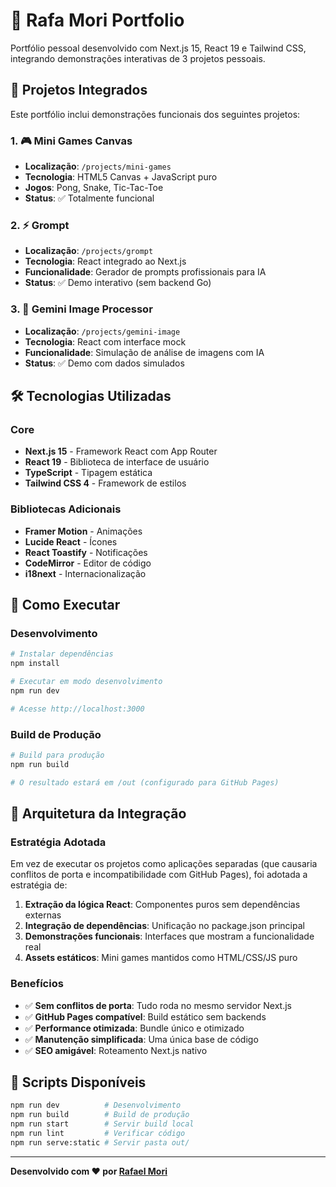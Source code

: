 # 🎨 Rafa Mori Portfolio

Portfólio pessoal desenvolvido com Next.js 15, React 19 e Tailwind CSS, integrando demonstrações interativas de 3 projetos pessoais.

## 🚀 Projetos Integrados

Este portfólio inclui demonstrações funcionais dos seguintes projetos:

### 1. 🎮 Mini Games Canvas
- **Localização**: `/projects/mini-games`
- **Tecnologia**: HTML5 Canvas + JavaScript puro
- **Jogos**: Pong, Snake, Tic-Tac-Toe
- **Status**: ✅ Totalmente funcional

### 2. ⚡ Grompt
- **Localização**: `/projects/grompt`
- **Tecnologia**: React integrado ao Next.js
- **Funcionalidade**: Gerador de prompts profissionais para IA
- **Status**: ✅ Demo interativo (sem backend Go)

### 3. 🤖 Gemini Image Processor
- **Localização**: `/projects/gemini-image`
- **Tecnologia**: React com interface mock
- **Funcionalidade**: Simulação de análise de imagens com IA
- **Status**: ✅ Demo com dados simulados

## 🛠️ Tecnologias Utilizadas

### Core
- **Next.js 15** - Framework React com App Router
- **React 19** - Biblioteca de interface de usuário
- **TypeScript** - Tipagem estática
- **Tailwind CSS 4** - Framework de estilos

### Bibliotecas Adicionais
- **Framer Motion** - Animações
- **Lucide React** - Ícones
- **React Toastify** - Notificações
- **CodeMirror** - Editor de código
- **i18next** - Internacionalização

## 🚀 Como Executar

### Desenvolvimento
```bash
# Instalar dependências
npm install

# Executar em modo desenvolvimento
npm run dev

# Acesse http://localhost:3000
```

### Build de Produção
```bash
# Build para produção
npm run build

# O resultado estará em /out (configurado para GitHub Pages)
```

## 🎯 Arquitetura da Integração

### Estratégia Adotada
Em vez de executar os projetos como aplicações separadas (que causaria conflitos de porta e incompatibilidade com GitHub Pages), foi adotada a estratégia de:

1. **Extração da lógica React**: Componentes puros sem dependências externas
2. **Integração de dependências**: Unificação no package.json principal
3. **Demonstrações funcionais**: Interfaces que mostram a funcionalidade real
4. **Assets estáticos**: Mini games mantidos como HTML/CSS/JS puro

### Benefícios
- ✅ **Sem conflitos de porta**: Tudo roda no mesmo servidor Next.js
- ✅ **GitHub Pages compatível**: Build estático sem backends
- ✅ **Performance otimizada**: Bundle único e otimizado
- ✅ **Manutenção simplificada**: Uma única base de código
- ✅ **SEO amigável**: Roteamento Next.js nativo

## 📝 Scripts Disponíveis

```bash
npm run dev          # Desenvolvimento
npm run build        # Build de produção
npm run start        # Servir build local
npm run lint         # Verificar código
npm run serve:static # Servir pasta out/
```

---

**Desenvolvido com ❤️ por [Rafael Mori](https://github.com/rafa-mori)**
